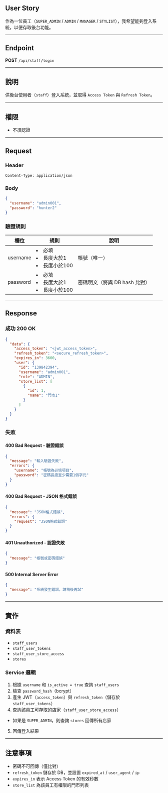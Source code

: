 ## User Story

作為一位員工（`SUPER_ADMIN` / `ADMIN` / `MANAGER` / `STYLIST`），我希望能夠登入系統，以便存取後台功能。

---

## Endpoint

**POST** `/api/staff/login`

---

## 說明

供後台使用者（`staff`）登入系統，並取得 `Access Token` 與 `Refresh Token`。

---

## 權限

- 不須認證

---

## Request

### Header

```
Content-Type: application/json
```

### Body

```json
{
  "username": "admin001",
  "password": "hunter2"
}
```

### 驗證規則

| 欄位     | 規則                                 | 說明                          |
| -------- | ------------------------------------ | ----------------------------- |
| username | <li>必填<li>長度大於1<li>長度小於100 | 帳號（唯一）                  |
| password | <li>必填<li>長度大於1<li>長度小於100 | 密碼明文（將與 DB hash 比對） |

---

## Response

### 成功 200 OK

```json
{
  "data": {
    "access_token": "<jwt_access_token>",
    "refresh_token": "<secure_refresh_token>",
    "expires_in": 3600,
    "user": {
      "id": "139842394",
      "username": "admin001",
      "role": "ADMIN",
      "store_list": [
        {
          "id": 1,
          "name": "門市1"
        }
      ]
    }
  }
}
```

### 失敗

#### 400 Bad Request - 驗證錯誤

```json
{
  "message": "輸入驗證失敗",
  "errors": {
    "username": "帳號為必填項目",
    "password": "密碼長度至少需要1個字元"
  }
}
```

#### 400 Bad Request - JSON 格式錯誤

```json
{
  "message": "JSON格式錯誤",
  "errors": {
    "request": "JSON格式錯誤"
  }
}
```

#### 401 Unauthorized - 認證失敗

```json
{
  "message": "帳號或密碼錯誤"
}
```

#### 500 Internal Server Error

```json
{
  "message": "系統發生錯誤，請稍後再試"
}
```

---

## 實作

### 資料表

- `staff_users`
- `staff_user_tokens`
- `staff_user_store_access`
- `stores`

### Service 邏輯

1. 根據 `username` 和 `is_active = true` 查詢 `staff_users`
2. 檢查 `password_hash`（bcrypt）
3. 產生 JWT（`access_token`）與 `refresh_token`（儲存於 `staff_user_tokens`）
4. 查詢該員工可存取的店家（`staff_user_store_access`）
  - 如果是 `SUPER_ADMIN`，則查詢 `stores` 回傳所有店家
5. 回傳登入結果

---

## 注意事項

- 密碼不可回傳（僅比對）
- `refresh_token` 儲存於 DB，並設置 `expired_at` / `user_agent` / `ip`
- `expires_in` 表示 Access Token 的有效秒數
- `store_list` 為該員工有權限的門市列表
